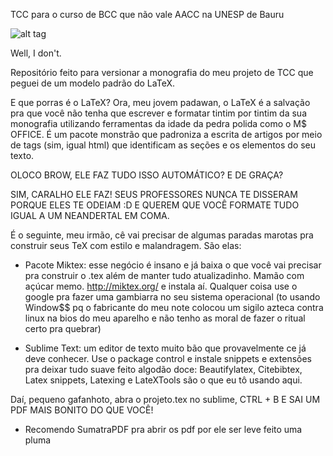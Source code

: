 TCC para o curso de BCC que não vale AACC na UNESP de Bauru

![alt tag](http://i.giphy.com/KC69a6WBYuLra.gif)

Well, I don't.

Repositório feito para versionar a monografia do meu projeto de TCC que peguei de um modelo padrão do LaTeX.

E que porras é o LaTeX? Ora, meu jovem padawan, o LaTeX é a salvação pra que você não tenha que escrever e formatar tintim por tintim da sua monografia utilizando ferramentas da idade da pedra polida como o M$ OFFICE. É um pacote monstrão que padroniza a escrita de artigos por meio de tags (sim, igual html) que identificam as seções e os elementos do seu texto.

OLOCO BROW, ELE FAZ TUDO ISSO AUTOMÁTICO? E DE GRAÇA?

SIM, CARALHO ELE FAZ! SEUS PROFESSORES NUNCA TE DISSERAM PORQUE ELES TE ODEIAM :D E QUEREM QUE VOCÊ FORMATE TUDO IGUAL A UM NEANDERTAL EM COMA.

É o seguinte, meu irmão, cê vai precisar de algumas paradas marotas pra construir seus TeX com estilo e malandragem. São elas:

- Pacote Miktex: esse negócio é insano e já baixa o que você vai precisar pra construir o .tex além de manter tudo atualizadinho. Mamão com açúcar memo. http://miktex.org/ e instala aí. Qualquer coisa use o google pra fazer uma gambiarra no seu sistema operacional (to usando Window$$ pq o fabricante do meu note colocou um sigilo azteca contra linux na bios do meu aparelho e não tenho as moral de fazer o ritual certo pra quebrar)

- Sublime Text: um editor de texto muito bão que provavelmente ce já deve conhecer. Use o package control e instale snippets e extensões pra deixar tudo suave feito algodão doce: Beautifylatex, Citebibtex, Latex snippets, Latexing e LateXTools são o que eu tô usando aqui. 

Daí, pequeno gafanhoto, abra o projeto.tex no sublime, CTRL +  B E SAI UM PDF MAIS BONITO DO QUE VOCÊ!


* Recomendo SumatraPDF pra abrir os pdf por ele ser leve feito uma pluma


